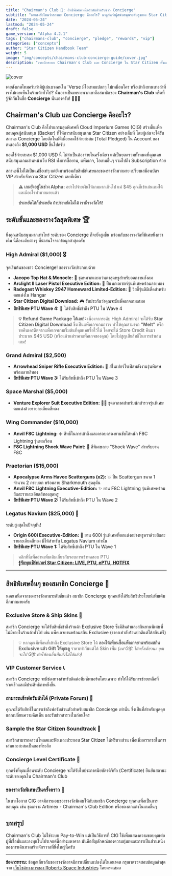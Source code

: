 ```yaml
---
title: "Chairman's Club 👑: สิทธิพิเศษเหนือระดับสำหรับชาว Concierge"
subtitle: "เคยสงสัยไหมว่าสถานะ Concierge คืออะไร? มาดูกันว่าผู้สนับสนุนระดับสูงของ Star Citizen ได้รับอะไรเป็นพิเศษบ้าง!"
date: "2024-05-24"
lastmod: "2024-05-24"
draft: false
game_version: "Alpha 4.2.1"
tags: ["chairmans-club", "concierge", "pledge", "rewards", "vip"]
categories: ["concepts"]
author: "Star Citizen Handbook Team"
weight: 5
image: "img/concepts/chairmans-club-concierge-guide/cover.jpg"
description: "เจาะลึกระบบ Chairman's Club และ Concierge ใน Star Citizen ตั้งแต่ระดับ High Admiral จนถึง Legatus Navium สิทธิพิเศษต่างๆ ที่คุณจะได้รับมีอะไรบ้าง?"
---
```


![cover](../../img/concepts/chairmans-club-concierge-guide/cover.jpg)

เคยสังเกตไหมครับว่ามีผู้เล่นบางคนใน 'Verse มีไอเทมแปลกๆ ไม่เหมือนใคร หรือเข้าถึงยานบางลำที่เราไม่เคยเห็นในร้านค้าทั่วไป? นั่นอาจเป็นเพราะพวกเขาคือสมาชิกของ **Chairman's Club** หรือที่รู้จักกันในชื่อ **Concierge** นั่นเองครับ! 🧑‍✈️✨

## Chairman's Club และ Concierge คืออะไร?

Chairman's Club คือโปรแกรมสุดพิเศษที่ Cloud Imperium Games (CIG) สร้างขึ้นเพื่อขอบคุณผู้สนับสนุน (Backer) ที่ให้การสนับสนุนเกม Star Citizen อย่างเต็มที่ โดยผู้เล่นจะได้รับสถานะ Concierge โดยอัตโนมัติเมื่อยอดใช้จ่ายสะสม (Total Pledged) ใน Account ของตนเองถึง **$1,000 USD** ขึ้นไปครับ

ยอดใช้จ่ายสะสม $1,000 USD นี้ ไม่จำเป็นต้องจ่ายในครั้งเดียว แต่เป็นยอดรวมทั้งหมดที่คุณเคยสนับสนุนเกมผ่านหน้าเว็บ RSI ทั้งการซื้อยาน, แพ็คเกจ, ไอเทมอื่นๆ รวมไปถึง Subscription ด้วย

สถานะนี้ไม่ได้เป็นแค่ชื่อเท่ๆ แต่ยังมาพร้อมกับสิทธิพิเศษและของรางวัลมากมาย เปรียบเสมือนบัตร VIP สำหรับจักรวาล Star Citizen เลยทีเดียว

> **⚠️ เกมยังอยู่ในช่วง Alpha:** อย่าไปจ่ายเงินให้เกมมากเกินไป แค่ $45 คุณก็เข้าเล่นเกมได้ และมีอะไรทำมากมายแล้ว 
>
> **ประหยัดได้ก็ประหยัด ถ้าประหยัดไม่ได้ เรามีรางวัลให้!**

## ระดับขั้นและของรางวัลสุดพิเศษ 🏆

ยิ่งคุณสนับสนุนมากเท่าไหร่ ระดับของ Concierge ก็จะยิ่งสูงขึ้น พร้อมกับของรางวัลที่พิเศษยิ่งกว่าเดิม นี่คือระดับต่างๆ ที่น่าสนใจจากข้อมูลล่าสุดครับ


### High Admiral ($1,000) 🎖️
จุดเริ่มต้นของชาว Concierge! ของรางวัลประกอบด้วย
*   **Jacopo Top Hat & Monocle:** 🎩 ชุดหมวกและแว่นตาสุดหรูสำหรับออกงานสังคม
*   **Arclight II Laser Pistol Executive Edition:** 🔫 ปืนพกเลเซอร์รุ่นพิเศษพร้อมลายทอง
*   **Radegast Whiskey 2947 Homeward Limited-Edition:** 🥃 วิสกี้รุ่นลิมิเต็ดสำหรับตกแต่งใน Hangar
*   **Star Citizen Digital Download:** 🎮 รับประกันว่าคุณจะมีแพ็คเกจเกมเสมอ
*   **สิทธิพิเศษ PTU Wave 4:** 🧪 ได้รับสิทธิ์เข้าถึง PTU ใน Wave 4

> **💡 Refund Game Package ได้เลย!:** เนื่องจากระดับ High Admiral จะได้รับ **Star Citizen Digital Download** ซึ่งเป็นแพ็คเกจเกมถาวร ทำให้คุณสามารถ **"Melt"** หรือขอคืนเครดิตจากแพ็คเกจเกมเริ่มต้นที่คุณเคยซื้อไว้ได้ โดยจะได้ Store Credit คืนมาประมาณ $45 USD (หรือแล้วแต่ราคาแพ็คเกจของคุณ) โดยไม่สูญเสียสิทธิ์ในการเข้าเล่นเกม!

### Grand Admiral ($2,500)
*   **Arrowhead Sniper Rifle Executive Edition:** 🎯 สไนเปอร์ไรเฟิลพลังงานรุ่นพิเศษพร้อมลายสีทอง
*   **สิทธิพิเศษ PTU Wave 3:** ได้รับสิทธิ์เข้าถึง PTU ใน Wave 3

### Space Marshal ($5,000)
*   **Venture Explorer Suit Executive Edition:** 🧑‍🚀 ชุดอวกาศสำหรับนักสำรวจรุ่นพิเศษ ตกแต่งด้วยรายละเอียดสีทอง

### Wing Commander ($10,000)
*   **Anvil F8C Lightning:** ✈️ สิทธิ์ในการเข้าถึงและครอบครองยานขับไล่หนัก F8C Lightning รุ่นพลเรือน
*   **F8C Lightning Shock Wave Paint:** 🎨 สีพิเศษลาย "Shock Wave" สำหรับยาน F8C

### Praetorian ($15,000)
*   **Apocalypse Arms Havoc Scatterguns (x2):** 💥 ปืน Scattergun ขนาด 1 จำนวน 2 กระบอก พร้อมลาย Sharkmouth สุดดุดัน
*   **Anvil F8C Lightning Executive-Edition:** ✨ ยาน F8C Lightning รุ่นพิเศษพร้อมสีและรายละเอียดสีทองสุดหรู
*   **สิทธิพิเศษ PTU Wave 2:** ได้รับสิทธิ์เข้าถึง PTU ใน Wave 2

### Legatus Navium ($25,000) 👑
ระดับสูงสุดในปัจจุบัน!
*   **Origin 600i Executive-Edition:** 💎 ยาน 600i รุ่นพิเศษที่ตกแต่งอย่างหรูหราด้วยสีและรายละเอียดสีทอง มีให้สำหรับ Legatus Navium เท่านั้น
*   **สิทธิพิเศษ PTU Wave 1:** ได้รับสิทธิ์เข้าถึง PTU ใน Wave 1

> คลิกที่นี่เพื่ออ่านเพิ่มเติมเกี่ยวกับรอบการเข้าทดสอบ PTU <br>[**รู้จักทุกเซิร์ฟเวอร์ Star Citizen: LIVE, PTU, ePTU, HOTFIX**](../star-citizen-server-environments-live-ptu-eptu-hotfix/)

---

## สิทธิพิเศษอื่นๆ ของสมาชิก Concierge 🎁

นอกเหนือจากของรางวัลตามระดับขั้นแล้ว สมาชิก Concierge ทุกคนยังได้รับสิทธิประโยชน์เพิ่มเติมอีกมากมายครับ

### Exclusive Store & Ship Skins 🛒
สมาชิก Concierge จะได้รับสิทธิ์เข้าถึงร้านค้า Exclusive Store ซึ่งมีสินค้าและสกินยานพิเศษที่ไม่มีขายในร้านค้าทั่วไป เช่น แพ็คเกจยานพร้อมสกิน Exclusive (ราคาเท่ากับร้านปกติแต่ได้สกินฟรี)

> 💡 หากคุณมีเพื่อนที่เข้าถึง Exclusive Store ได้ **ลองให้เพื่อนซื้อแพ็คเกจยานพร้อมสกิน Exclusive แล้ว Gift ให้คุณดู** ราคาเท่ากันแต่ได้ Skin เพิ่ม *(แต่ Gift ได้ครั้งเดียวนะ คุณจะไป Gift ต่อให้คนอื่นทีหลังไม่ได้แล้ว)*

### VIP Customer Service 📞
สมาชิก Concierge จะมีช่องทางสำหรับติดต่อทีมซัพพอร์ตโดยเฉพาะ ทำให้ได้รับการช่วยเหลือที่รวดเร็วและมีประสิทธิภาพยิ่งขึ้น

### สามารถเข้าฟอรัมลับได้ (Private Forum) 🤫
คุณจะได้รับสิทธิ์ในการเข้าถึงฟอรัมส่วนตัวสำหรับสมาชิก Concierge เท่านั้น ซึ่งเป็นที่สำหรับพูดคุย แลกเปลี่ยนความคิดเห็น และรับข่าวสารวงในก่อนใคร

### Sample the Star Citizen Soundtrack 🎵
สมาชิกสามารถดาวน์โหลดและฟังเพลงประกอบ Star Citizen ได้ฟรีบางส่วน เพื่อเพิ่มอรรถรสในการเล่นและสะสมเป็นของที่ระลึก

### Concierge Level Certificate 📜
ทุกครั้งที่คุณเลื่อนระดับ Concierge จะได้รับใบประกาศนียบัตรดิจิทัล (Certificate) ยืนยันสถานะระดับของคุณใน Chairman's Club

### ของรางวัลพิเศษเป็นครั้งคราว 🎉
ในบางโอกาส CIG อาจมีการมอบของรางวัลพิเศษให้กับสมาชิก Concierge ทุกคนเพื่อเป็นการขอบคุณ เช่น ชุดเกราะ Artimex - Chairman's Club Edition หรือของตกแต่งในเกมอื่นๆ

## บทสรุป

Chairman's Club ไม่ใช่ระบบ Pay-to-Win แต่เป็นวิธีการที่ CIG ใช้เพื่อแสดงความขอบคุณต่อผู้ที่เชื่อมั่นและลงทุนในโปรเจกต์นี้อย่างมหาศาล มันคือสัญลักษณ์ของความทุ่มเทและการเป็นส่วนหนึ่งของการเดินทางสร้างจักรวาลที่ยิ่งใหญ่นี้ครับ

---

**ข้อควรทราบ:** ข้อมูลเกี่ยวกับของรางวัลอาจมีการเปลี่ยนแปลงได้ในอนาคต กรุณาตรวจสอบข้อมูลล่าสุดจาก [เว็บไซต์ทางการของ Roberts Space Industries](https://support.robertsspaceindustries.com/hc/en-us/articles/360002542733-Concierge-Levels-and-Rewards) โดยตรงเสมอ